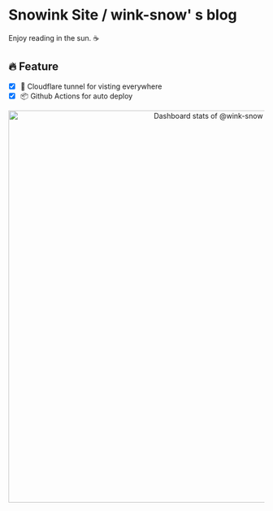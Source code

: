 # Snowink Site / wink-snow' s blog

Enjoy reading in the sun. :coffee:

## :fire: Feature

- [x] :balloon: Cloudflare tunnel for visting everywhere
- [x] :package: Github Actions for auto deploy
  
<!-- Use OSS Insight to generate the widget -->

<a href="https://next.ossinsight.io/widgets/official/compose-user-dashboard-stats?user_id=134496300" target="_blank" style="display: block" align="center">
  <picture>
    <source media="(prefers-color-scheme: dark)" srcset="https://next.ossinsight.io/widgets/official/compose-user-dashboard-stats/thumbnail.png?user_id=134496300&image_size=auto&color_scheme=dark" width="771" height="auto">
    <img alt="Dashboard stats of @wink-snow" src="https://next.ossinsight.io/widgets/official/compose-user-dashboard-stats/thumbnail.png?user_id=134496300&image_size=auto&color_scheme=light" width="771" height="auto">
  </picture>
</a>

<!-- Made with [OSS Insight](https://ossinsight.io/) -->
